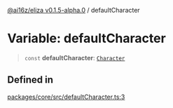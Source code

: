 [@ai16z/eliza v0.1.5-alpha.0](../index.md) / defaultCharacter

# Variable: defaultCharacter

> `const` **defaultCharacter**: [`Character`](../type-aliases/Character.md)

## Defined in

[packages/core/src/defaultCharacter.ts:3](https://github.com/thebubbacat/eliza/blob/main/packages/core/src/defaultCharacter.ts#L3)
